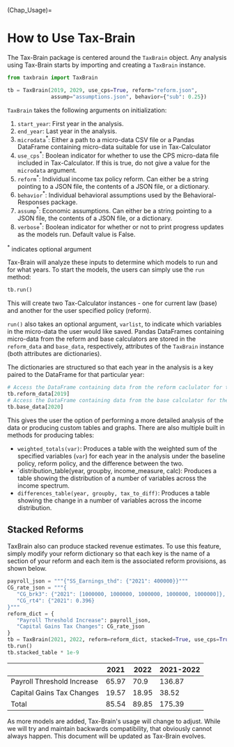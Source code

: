 (Chap_Usage)=
# How to Use Tax-Brain

The Tax-Brain package is centered around the `TaxBrain` object. Any analysis
using Tax-Brain starts by importing and creating a `TaxBrain` instance.

```python
from taxbrain import TaxBrain

tb = TaxBrain(2019, 2029, use_cps=True, reform="reform.json",
              assump="assumptions.json", behavior={"sub": 0.25})
```

`TaxBrain` takes the following arguments on initialization:

1. `start_year`: First year in the analysis.
2. `end_year`: Last year in the analysis.
3. `microdata`<sup>*</sup>: Either a path to a micro-data CSV file or a Pandas
   DataFrame containing micro-data suitable for use in Tax-Calculator
4. `use_cps`<sup>*</sup>: Boolean indicator for whether to use the CPS micro-data file
   included in Tax-Calculator. If this is true, do not give a value for the
   `microdata` argument.
5. `reform`<sup>*</sup>: Individual income tax policy reform. Can either be a string
   pointing to a JSON file, the contents of a JSON file, or a dictionary.
6. `behavior`<sup>*</sup>: Individual behavioral assumptions used by the Behavioral-Responses
    package.
7. `assump`<sup>*</sup>: Economic assumptions. Can either be a string pointing to a
   JSON file, the contents of a JSON file, or a dictionary.
8. `verbose`<sup>*</sup>: Boolean indicator for whether or not to print progress updates
   as the models run. Default value is False.

<sup>*</sup> indicates optional argument

Tax-Brain will analyze these inputs to determine which models to run and for
what years. To start the models, the users can simply use the `run` method:

```python
tb.run()
```

This will create two Tax-Calculator instances - one for current law (base)
and another for the user specified policy (reform).

`run()` also takes an optional argument, `varlist`, to indicate which variables
in the micro-data the user would like saved. Pandas DataFrames containing
micro-data from the reform and base calculators are stored in the `reform_data`
and `base_data`, respectively, attributes of the `TaxBrain` instance (both
attributes are dictionaries).

The dictionaries are structured so that each year in the analysis is a key
paired to the DataFrame for that particular year:

```python
# Access the DataFrame containing data from the reform caclulator for the year 2019
tb.reform_data[2019]
# Access the DataFrame containing data from the base calculator for the year 2020
tb.base_data[2020]
```

This gives the user the option of performing a more detailed analysis of the
data or producing custom tables and graphs.
There are also multiple built in methods for producing tables:

* `weighted_totals(var)`: Produces a table with the weighted sum of the
  specified variables (`var`) for each year in the analysis under the baseline
  policy, reform policy, and the difference between the two.
* `distribution_table(year, groupby, income_measure, calc): Produces a table
  showing the distribution of a number of variables across the income spectrum.
* `differences_table(year, groupby, tax_to_diff)`: Produces a table showing the
  change in a number of variables across the income distribution.

## Stacked Reforms

TaxBrain also can produce stacked revenue estimates. To use this feature,
simply modify your reform dictionary so that each key is the name of a section
of your reform and each item is the associated reform provisions, as shown
below.

```python
payroll_json = """{"SS_Earnings_thd": {"2021": 400000}}"""
CG_rate_json = """{
   "CG_brk3": {"2021": [1000000, 1000000, 1000000, 1000000, 1000000]},
   "CG_rt4": {"2021": 0.396}
}"""
reform_dict = {
   "Payroll Threshold Increase": payroll_json,
   "Capital Gains Tax Changes": CG_rate_json
}
tb = TaxBrain(2021, 2022, reform=reform_dict, stacked=True, use_cps=True)
tb.run()
tb.stacked_table * 1e-9
```

|                   |2021              |2022             |2021-2022                |
|--------------------------|------------------|-----------------|-------------------------|
|Payroll Threshold Increase|65.97             |70.9             |136.87                   |
|Capital Gains Tax Changes |19.57             |18.95            |38.52                    |
|Total                     |85.54             |89.85            |175.39                   |



As more models are added, Tax-Brain's usage will change to adjust. While we
will try and maintain backwards compatibility, that obviously cannot always
happen. This document will be updated as Tax-Brain evolves.